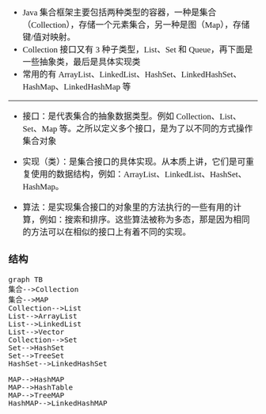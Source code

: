 <span  style="font-family: Simsun,serif; font-size: 17px; ">

- Java 集合框架主要包括两种类型的容器，一种是集合（Collection），存储一个元素集合，另一种是图（Map），存储键/值对映射。
- Collection 接口又有 3 种子类型，List、Set 和 Queue，再下面是一些抽象类，最后是具体实现类
- 常用的有 ArrayList、LinkedList、HashSet、LinkedHashSet、HashMap、LinkedHashMap 等

---

- 接口：是代表集合的抽象数据类型。例如 Collection、List、Set、Map 等。之所以定义多个接口，是为了以不同的方式操作集合对象

- 实现（类）：是集合接口的具体实现。从本质上讲，它们是可重复使用的数据结构，例如：ArrayList、LinkedList、HashSet、HashMap。

- 算法：是实现集合接口的对象里的方法执行的一些有用的计算，例如：搜索和排序。这些算法被称为多态，那是因为相同的方法可以在相似的接口上有着不同的实现。

### 结构

```
graph TB 
集合-->Collection
集合-->MAP
Collection-->List
List-->ArrayList
List-->LinkedList
List-->Vector
Collection-->Set
Set-->HashSet
Set-->TreeSet
HashSet-->LinkedHashSet

MAP-->HashMAP
MAP-->HashTable
MAP-->TreeMAP
HashMAP-->LinkedHashMAP
```

</span>